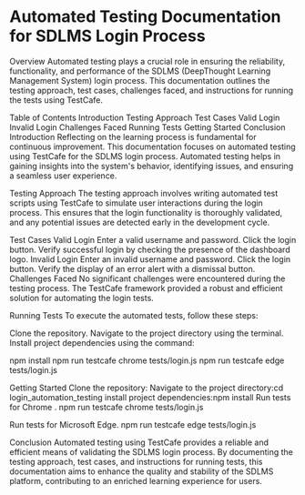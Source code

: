 # Automated Testing Documentation for SDLMS Login Process

Overview
Automated testing plays a crucial role in ensuring the reliability, functionality, and performance of the SDLMS (DeepThought Learning Management System) login process. This documentation outlines the testing approach, test cases, challenges faced, and instructions for running the tests using TestCafe.


Table of Contents
Introduction
Testing Approach
Test Cases
Valid Login
Invalid Login
Challenges Faced
Running Tests
Getting Started
Conclusion
Introduction
Reflecting on the learning process is fundamental for continuous improvement. This documentation focuses on automated testing using TestCafe for the SDLMS login process. Automated testing helps in gaining insights into the system's behavior, identifying issues, and ensuring a seamless user experience.

Testing Approach
The testing approach involves writing automated test scripts using TestCafe to simulate user interactions during the login process. This ensures that the login functionality is thoroughly validated, and any potential issues are detected early in the development cycle.

Test Cases
Valid Login
Enter a valid username and password.
Click the login button.
Verify successful login by checking the presence of the dashboard logo.
Invalid Login
Enter an invalid username and password.
Click the login button.
Verify the display of an error alert with a dismissal button.
Challenges Faced
No significant challenges were encountered during the testing process. The TestCafe framework provided a robust and efficient solution for automating the login tests.

Running Tests
To execute the automated tests, follow these steps:

Clone the repository. 
Navigate to the project directory using the terminal.
Install project dependencies using the command:

npm install
npm run testcafe chrome tests/login.js
npm run testcafe edge tests/login.js

Getting Started
Clone the repository:
Navigate to the project directory:cd login_automation_testing
install project dependencies:npm install
Run tests for Chrome . npm run testcafe chrome tests/login.js


Run tests for Microsoft Edge. npm run testcafe edge tests/login.js

Conclusion
Automated testing using TestCafe provides a reliable and efficient means of validating the SDLMS login process. By documenting the testing approach, test cases, and instructions for running tests, this documentation aims to enhance the quality and stability of the SDLMS platform, contributing to an enriched learning experience for users.


